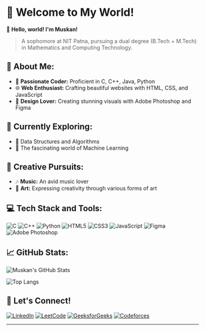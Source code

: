 # 💫 Welcome to My World!

👋 **Hello, world! I'm Muskan!**
> A sophomore at NIT Patna, pursuing a dual degree (B.Tech + M.Tech) in Mathematics and Computing Technology.

## 🚀 About Me:
- 🌟 **Passionate Coder:** Proficient in C, C++, Java, Python
- 🌐 **Web Enthusiast:** Crafting beautiful websites with HTML, CSS, and JavaScript
- 🎨 **Design Lover:** Creating stunning visuals with Adobe Photoshop and Figma

## 🌱 Currently Exploring:
- 🧠 Data Structures and Algorithms
- 🤖 The fascinating world of Machine Learning

## 🎨 Creative Pursuits:
- 🎶 **Music:** An avid music lover
- 🎨 **Art:** Expressing creativity through various forms of art

## 💻 Tech Stack and Tools:
![C](https://img.shields.io/badge/-C-00599C?style=flat-square&logo=c)
![C++](https://img.shields.io/badge/-C++-00599C?style=flat-square&logo=c%2B%2B)
![Python](https://img.shields.io/badge/-Python-3776AB?style=flat-square&logo=python)
![HTML5](https://img.shields.io/badge/-HTML5-E34F26?style=flat-square&logo=html5&logoColor=white)
![CSS3](https://img.shields.io/badge/-CSS3-1572B6?style=flat-square&logo=css3)
![JavaScript](https://img.shields.io/badge/-JavaScript-F7DF1E?style=flat-square&logo=javascript)
![Figma](https://img.shields.io/badge/-Figma-F24E1E?style=flat-square&logo=figma)
![Adobe Photoshop](https://img.shields.io/badge/-Adobe%20Photoshop-31A8FF?style=flat-square&logo=adobe-photoshop&logoColor=white)

## 📈 GitHub Stats:
![Muskan's GitHub Stats](https://github-readme-stats.vercel.app/api?username=muskan-khushi&show_icons=true&theme=radical)

![Top Langs](https://github-readme-stats.vercel.app/api/top-langs/?username=muskan-khushi&layout=compact&theme=radical)

## 🌟 Let's Connect!
[![LinkedIn](https://img.shields.io/badge/-LinkedIn-0077B5?style=flat-square&logo=linkedin&logoColor=white)](https://www.linkedin.com/in/muskan-khushi86/)
[![LeetCode](https://img.shields.io/badge/-LeetCode-FFA116?style=flat-square&logo=LeetCode&logoColor=black)](https://leetcode.com/u/muskan-khushi/)
[![GeeksforGeeks](https://img.shields.io/badge/-GeeksforGeeks-0F9D58?style=flat-square&logo=geeksforgeeks&logoColor=white)]([https://auth.geeksforgeeks.org/user/muskan/](https://www.geeksforgeeks.org/user/muskankhuwjiv/))
[![Codeforces](https://img.shields.io/badge/-Codeforces-1F8ACB?style=flat-square&logo=codeforces&logoColor=white)](https://codeforces.com/profile/muskankhushi_)

---


